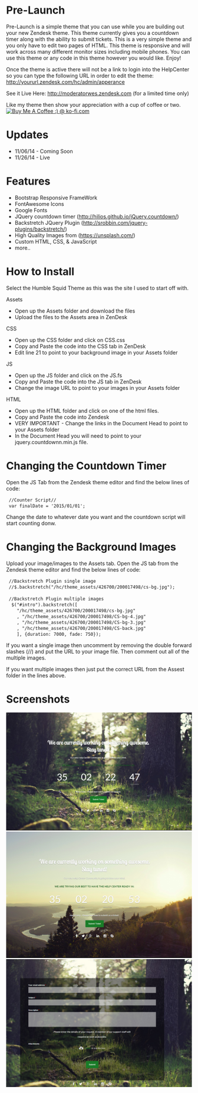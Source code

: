 Pre-Launch
=======================
Pre-Launch is a simple theme that you can use while you are building out your new Zendesk theme.  This theme currently gives you a countdown timer along with the ability to submit tickets.  This is a very simple theme and you only have to edit two pages of HTML.  This theme is responsive and will work across many different monitor sizes including mobile phones.  You can use this theme or any code in this theme however you would like.  Enjoy!

Once the theme is active there will not be a link to login into the HelpCenter so you can type the following URL in order to edit the theme:  http://yoururl.zendesk.com/hc/admin/apperance

See it Live Here:  http://moderatorwes.zendesk.com (for a limited time only)

Like my theme then show your appreciation with a cup of coffee or two.  
<a href='http://ko-fi.com?i=8d141fc13e992fb' target='_blank'><img style='border:0px' src='http://ko-fi.com/img/button-4.png' border='0' alt='Buy Me A Coffee :) @ ko-fi.com' /></a>

Updates
========
* 11/06/14 - Coming Soon
* 11/26/14 - Live


Features
=========
* Bootstrap Responsive FrameWork
* FontAwesome Icons
* Google Fonts
* JQuery countdown timer (http://hilios.github.io/jQuery.countdown/)
* Backstretch JQuery Plugin (http://srobbin.com/jquery-plugins/backstretch/)
* High Quality Images from (https://unsplash.com/)
* Custom HTML, CSS, & JavaScript
* more..

How to Install
==============

Select the Humble Squid Theme as this was the site I used to start off with.  

Assets
* Open up the Assets folder and download the files
* Upload the files to the Assets area in ZenDesk

CSS
* Open up the CSS folder and click on CSS.css
* Copy and Paste the code into the CSS tab in ZenDesk
* Edit line 21 to point to your background image in your Assets folder

JS
* Open up the JS folder and click on the JS.fs
* Copy and Paste the code into the JS tab in ZenDesk
* Change the image URL to point to your images in your Assets folder

HTML
* Open up the HTML folder and click on one of the html files.
* Copy and Paste the code into Zendesk
* VERY IMPORTANT - Change the links in the Document Head to point to your Assets folder
* In the Document Head you will need to point to your jquery.countdownn.min.js file.


Changing the Countdown Timer
=============================
Open the JS Tab from the Zendesk theme editor and find the below lines of code:

```
 //Counter Script//
 var finalDate = '2015/01/01';
 ```

Change the date to whatever date you want and the countdown script will start counting donw.


Changing the Background Images
===============================
Upload your image/images to the Assets tab.
Open the JS tab from the Zendesk theme editor and find the below lines of code:

```
 //Backstretch Plugin single image 
 //$.backstretch("/hc/theme_assets/426700/200017498/cs-bg.jpg");

 //Backstretch Plugin multiple images
  $("#intro").backstretch([
    "/hc/theme_assets/426700/200017498/cs-bg.jpg"
    , "/hc/theme_assets/426700/200017498/CS-bg-4.jpg"
    , "/hc/theme_assets/426700/200017498/CS-bg-3.jpg"
    , "/hc/theme_assets/426700/200017498/CS-back.jpg"
    ], {duration: 7000, fade: 750}); 
```
  
  If you want a single image then uncomment by removing the double forward slashes (//) and put the URL to your image file.  Then comment out all of the multiple images.
  
  If you want multiple images then just put the correct URL from the Assest folder in the lines above.

Screenshots
===========
![Alt text](/Screenshots/HC-PreLaunch1.png?raw=true "Home Page")
![Alt text](/Screenshots/HC-PreLaunch2.png?raw=true "Community Page")
![Alt text](/Screenshots/HC-PreLanuch3.png?raw=true "Contributions")



